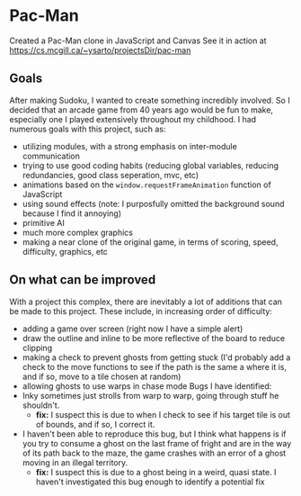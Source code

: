 # Pac-Man
Created a Pac-Man clone in JavaScript and Canvas
See it in action at https://cs.mcgill.ca/~ysarto/projectsDir/pac-man
## Goals
After making Sudoku, I wanted to create something incredibly involved. So I decided that an arcade game from 40 years ago would be fun to make, especially one I played extensively throughout my childhood. I had numerous goals with this project, such as:
- utilizing modules, with a strong emphasis on inter-module communication
- trying to use good coding habits (reducing global variables, reducing redundancies, good class seperation, mvc, etc)
- animations based on the `window.requestFrameAnimation` function of JavaScript
- using sound effects (note: I purposfully omitted the background sound because I find it annoying)
- primitive AI
- much more complex graphics
- making a near clone of the original game, in terms of scoring, speed, difficulty, graphics, etc
## On what can be improved
With a project this complex, there are inevitably a lot of additions that can be made to this project. These include, in increasing order of difficulty:
- adding a game over screen (right now I have a simple alert)
- draw the outline and inline to be more reflective of the board to reduce clipping
- making a check to prevent ghosts from getting stuck (I'd probably add a check to the move functions to see if the path is the same a where it is, and if so, move to a tile chosen at random)
- allowing ghosts to use warps in chase mode
Bugs I have identified:
- Inky sometimes just strolls from warp to warp, going through stuff he shouldn't.
  - **fix:** I suspect this is due to when I check to see if his target tile is out of bounds, and if so, I correct it.
- I haven't been able to reproduce this bug, but I think what happens is if you try to consume a ghost on the last frame of fright and are in the way of its path back to the maze, the game crashes with an error of a ghost moving in an illegal territory.
  - **fix:** I suspect this is due to a ghost being in a weird, quasi state. I haven't investigated this bug enough to identify a potential fix
